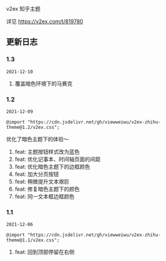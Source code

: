 v2ex 知乎主题

详见 https://v2ex.com/t/819780

## 更新日志

### 1.3

`2021-12-10`

1. 覆盖暗色环境下的马赛克

### 1.2

`2021-12-09`

`@import "https://cdn.jsdelivr.net/gh/viewweiwu/v2ex-zhihu-theme@1.2/v2ex.css";`

优化了暗色主题下的体验～

1. feat: 主题按钮样式改为蓝色
2. feat: 优化记事本、时间轴页面的间距
3. feat: 优化暗色主题下的边框颜色
4. feat: 加大分页按钮
5. feat: 稍微提升文本艰巨
6. feat: 修复暗色主题下的颜色
7. feat: 同一文本框边框颜色

### 1.1

`2021-12-06`

`@import "https://cdn.jsdelivr.net/gh/viewweiwu/v2ex-zhihu-theme@1.1/v2ex.css";`

1. feat: 回到顶部停留在右侧

